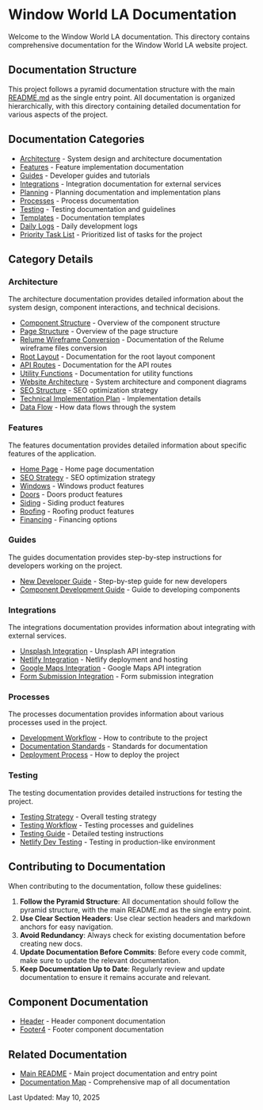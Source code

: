 # Window World LA Documentation

Welcome to the Window World LA documentation. This directory contains comprehensive documentation for the Window World LA website project.

## Documentation Structure

This project follows a pyramid documentation structure with the main [README.md](../README.md) as the single entry point. All documentation is organized hierarchically, with this directory containing detailed documentation for various aspects of the project.

## Documentation Categories

- [Architecture](./architecture/index.md) - System design and architecture documentation
- [Features](./features/index.md) - Feature implementation documentation
- [Guides](./guides/index.md) - Developer guides and tutorials
- [Integrations](./integrations/index.md) - Integration documentation for external services
- [Planning](./planning/index.md) - Planning documentation and implementation plans
- [Processes](./processes/index.md) - Process documentation
- [Testing](./testing/index.md) - Testing documentation and guidelines
- [Templates](./templates/documentation-template.md) - Documentation templates
- [Daily Logs](./daily-logs/index.md) - Daily development logs
- [Priority Task List](./priority-list.md) - Prioritized list of tasks for the project

## Category Details

### Architecture

The architecture documentation provides detailed information about the system design, component interactions, and technical decisions.

- [Component Structure](./architecture/component-structure.md) - Overview of the component structure
- [Page Structure](./architecture/page-structure.md) - Overview of the page structure
- [Relume Wireframe Conversion](./architecture/relume-wireframe-conversion.md) - Documentation of the Relume wireframe files conversion
- [Root Layout](./architecture/root-layout.md) - Documentation for the root layout component
- [API Routes](./architecture/api-routes.md) - Documentation for the API routes
- [Utility Functions](./architecture/utility-functions.md) - Documentation for utility functions
- [Website Architecture](./architecture/website-architecture.md) - System architecture and component diagrams
- [SEO Structure](./architecture/seo-structure.md) - SEO optimization strategy
- [Technical Implementation Plan](./architecture/technical-implementation-plan.md) - Implementation details
- [Data Flow](./architecture/data-flow.md) - How data flows through the system

### Features

The features documentation provides detailed information about specific features of the application.

- [Home Page](./features/home-page.md) - Home page documentation
- [SEO Strategy](./features/seo-strategy.md) - SEO optimization strategy
- [Windows](./features/windows.md) - Windows product features
- [Doors](./features/doors.md) - Doors product features
- [Siding](./features/siding.md) - Siding product features
- [Roofing](./features/roofing.md) - Roofing product features
- [Financing](./features/financing.md) - Financing options

### Guides

The guides documentation provides step-by-step instructions for developers working on the project.

- [New Developer Guide](./guides/new-developer-guide.md) - Step-by-step guide for new developers
- [Component Development Guide](./guides/component-development-guide.md) - Guide to developing components

### Integrations

The integrations documentation provides information about integrating with external services.

- [Unsplash Integration](./integrations/unsplash.md) - Unsplash API integration
- [Netlify Integration](./integrations/netlify.md) - Netlify deployment and hosting
- [Google Maps Integration](./integrations/google-maps.md) - Google Maps API integration
- [Form Submission Integration](./integrations/form-submission.md) - Form submission integration

### Processes

The processes documentation provides information about various processes used in the project.

- [Development Workflow](./processes/development-workflow.md) - How to contribute to the project
- [Documentation Standards](./processes/documentation-standards.md) - Standards for documentation
- [Deployment Process](./processes/deployment-process.md) - How to deploy the project

### Testing

The testing documentation provides detailed instructions for testing the project.

- [Testing Strategy](./testing/testing-strategy.md) - Overall testing strategy
- [Testing Workflow](./testing/workflow.md) - Testing processes and guidelines
- [Testing Guide](./testing/guide.md) - Detailed testing instructions
- [Netlify Dev Testing](./testing/netlify-dev.md) - Testing in production-like environment

## Contributing to Documentation

When contributing to the documentation, follow these guidelines:

1. **Follow the Pyramid Structure**: All documentation should follow the pyramid structure, with the main README.md as the single entry point.
2. **Use Clear Section Headers**: Use clear section headers and markdown anchors for easy navigation.
3. **Avoid Redundancy**: Always check for existing documentation before creating new docs.
4. **Update Documentation Before Commits**: Before every code commit, make sure to update the relevant documentation.
5. **Keep Documentation Up to Date**: Regularly review and update documentation to ensure it remains accurate and relevant.

## Component Documentation

- [Header](./components/header.md) - Header component documentation
- [Footer4](./components/footer4.md) - Footer component documentation

## Related Documentation

- [Main README](../README.md) - Main project documentation and entry point
- [Documentation Map](./documentation-map.md) - Comprehensive map of all documentation

Last Updated: May 10, 2025
